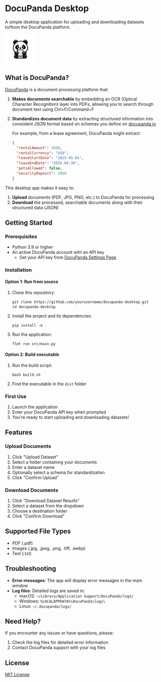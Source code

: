 # DocuPanda Desktop

A simple desktop application for uploading and downloading datasets to/from the DocuPanda platform.

<img src="src/assets/icon.png" alt="DocuPanda Logo" width="100" height="100">

## What is DocuPanda?

[DocuPanda](https://www.docupanda.io) is a document processing platform that:

1. **Makes documents searchable** by embedding an OCR (Optical Character Recognition) layer into PDFs, allowing you to search through document text using Ctrl+F/Command+F
2. **Standardizes document data** by extracting structured information into consistent JSON format based on schemas you define on [docupanda.io](https://www.docupanda.io)

   For example, from a lease agreement, DocuPanda might extract:
   ```json
   {
     "rentalAmount": 2000,
     "rentalCurrency": "USD",
     "leaseStartDate": "2025-05-01",
     "leaseEndDate": "2026-04-30",
     "petsAllowed": false,
     "securityDeposit": 3000
   }
   ```

This desktop app makes it easy to:

1. **Upload** documents (PDF, JPG, PNG, etc.) to DocuPanda for processing
2. **Download** the processed, searchable documents along with their structured data (JSON)

## Getting Started

### Prerequisites

- Python 3.9 or higher
- An active DocuPanda account with an API key
  - Get your API key from [DocuPanda Settings Page](https://www.docupanda.io/settings/general)

### Installation

#### Option 1: Run from source

1. Clone this repository:
   ```
   git clone https://github.com/yourusername/docupanda-desktop.git
   cd docupanda-desktop
   ```

2. Install the project and its dependencies:
   ```
   pip install -e .
   ```

3. Run the application:
   ```
   flet run src/main.py
   ```

#### Option 2: Build executable

1. Run the build script:
   ```
   bash build.sh
   ```

2. Find the executable in the `dist` folder

### First Use

1. Launch the application
2. Enter your DocuPanda API key when prompted
3. You're ready to start uploading and downloading datasets!

## Features

### Upload Documents

1. Click "Upload Dataset"
2. Select a folder containing your documents
3. Enter a dataset name
4. Optionally select a schema for standardization
5. Click "Confirm Upload"

### Download Documents

1. Click "Download Dataset Results"
2. Select a dataset from the dropdown
3. Choose a destination folder
4. Click "Confirm Download"

## Supported File Types

- PDF (.pdf)
- Images (.jpg, .jpeg, .png, .tiff, .webp)
- Text (.txt)

## Troubleshooting

- **Error messages**: The app will display error messages in the main window
- **Log files**: Detailed logs are saved in:
  - macOS: `~/Library/Application Support/DocuPanda/logs/`
  - Windows: `%LOCALAPPDATA%\DocuPanda\logs\`
  - Linux: `~/.docupanda/logs/`

## Need Help?

If you encounter any issues or have questions, please:
1. Check the log files for detailed error information
2. Contact DocuPanda support with your log files

## License

[MIT License](LICENSE)